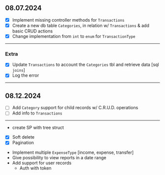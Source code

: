 ## 08.07.2024

- [x] Implement missing controller methods for `Transactions`
- [x] Create a new db table `Categories`, in relation w/ `Transactions` & add basic CRUD actions
- [x] Change implementation from `int` to `enum` for `TransactionType`

---

### Extra

- [x] Update `Transactions` to account the `Categories` tbl and retrieve data \[sql `joins`\]
- [x] Log the error

---

## 08.12.2024 ##

- [ ] Add `Category` support for child records w/ C.R.U.D. operations
- [ ] Add info to `Transactions`
- -------


  - create SP with tree struct
- [x] Soft delete
- [x] Pagination
- Implement multiple `ExpenseType` [income, expense, transfer]
- Give possibility to view reports in a date range
- Add support for user records
  - Auth with token
